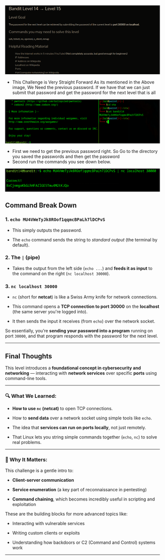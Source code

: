 ![](../../../assets/Pasted%20image%2020250804180503.png)

- This Challenge is Very Straight Forward As its mentioned in the Above image, We Need the previous password. If we have that we can just submit that password and get the password for the next level that is all 

![](../../../assets/Pasted%20image%2020250804180746.png)
 
- First we need to get the previous password right. So Go to the directory you saved the passwords and then get the password 
- Second run the commands you see down below.

![](../../../assets/Pasted%20image%2020250804181026.png)
## Command Break Down
### 1. `echo MU4VWeTyJk8ROof1qqmcBPaLh7lDCPvS`

- This simply outputs the password.
    
- The `echo` command sends the string to _standard output_ (the terminal by default).
    

### 2. The `|` (pipe)

- Takes the output from the left side (`echo ...`) and **feeds it as input** to the command on the right (`nc localhost 30000`).
    

### 3. `nc localhost 30000`

- `nc` (short for **netcat**) is like a Swiss Army knife for network connections.
    
- This command opens a **TCP connection to port 30000** on the **localhost** (the same server you're logged into).
    
- It then sends the input it receives (from `echo`) over the network socket.
    

So essentially, you’re **sending your password into a program** running on port `30000`, and that program responds with the password for the next level.

---
## Final Thoughts 

This level introduces a **foundational concept in cybersecurity and networking** — interacting with **network services** over specific **ports** using command-line tools.

---

### 🔍 What We Learned:

- **How to use `nc` (netcat)** to open TCP connections.
    
- How to **send data** over a network socket using simple tools like `echo`.
    
- The idea that **services can run on ports locally**, not just remotely.
    
- That Linux lets you string simple commands together (`echo`, `nc`) to solve real problems.
    

---

### 🧠 Why It Matters:

This challenge is a gentle intro to:

- **Client-server communication**
    
- **Service enumeration** (a key part of reconnaissance in pentesting)
    
- **Command chaining**, which becomes incredibly useful in scripting and exploitation
    

These are the building blocks for more advanced topics like:

- Interacting with vulnerable services
    
- Writing custom clients or exploits
    
- Understanding how backdoors or C2 (Command and Control) systems work
    

---